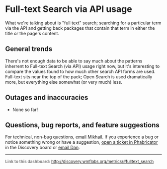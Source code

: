 Full-text Search via API usage
=======

What we're talking about is "full text" search; searching for a particular
term via the API and getting back packages that contain that term in either the title *or* the page's content.

General trends
------

There's not enough data to be able to say much about the patterns inherrent to Full-text Search (via API) usage right now, but it's interesting to compare the values found to how much other search API forms are used. Full-text sits near the top of the pack; Open Search is used dramatically more, but everything else somewhat (or very much) less.

Outages and inaccuracies
------

* None so far!

Questions, bug reports, and feature suggestions
------
For technical, non-bug questions, [email Mikhail](mailto:mpopov@wikimedia.org?subject=Dashboard%20Question). If you experience a bug or notice something wrong or have a suggestion, [open a ticket in Phabricator](https://phabricator.wikimedia.org/maniphest/task/create/?projects=Discovery) in the Discovery board or [email Dan](mailto:dgarry@wikimedia.org?subject=Dashboard%20Question).

<hr style="border-color: gray;">
<p style="font-size: small; color: gray;">
  <strong>Link to this dashboard:</strong>
  <a href="http://discovery.wmflabs.org/metrics/#fulltext_search">
    http://discovery.wmflabs.org/metrics/#fulltext_search
  </a>
</p>

